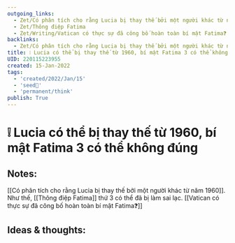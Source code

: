 ```yaml
---
outgoing_links:
  - Zet/Có phân tích cho rằng Lucia bị thay thế bởi một người khác từ năm 1960
  - Zet/Thông điệp Fatima
  - Zet/Writing/Vatican có thực sự đã công bố hoàn toàn bí mật Fatima❓
backlinks:
  - Zet/Có phân tích cho rằng Lucia bị thay thế bởi một người khác từ năm 1960
title: ❕ Lucia có thể bị thay thế từ 1960, bí mật Fatima 3 có thể không đúng
UID: 220115223955
created: 15-Jan-2022
tags:
  - 'created/2022/Jan/15'
  - 'seed🥜'
  - 'permanent/think'
publish: True
---
```

# ❕ Lucia có thể bị thay thế từ 1960, bí mật Fatima 3 có thể không đúng

## Notes:
[[Có phân tích cho rằng Lucia bị thay thế bởi một người khác từ năm 1960]]. Như thế, [[Thông điệp Fatima]] thứ 3 có thể đã bị làm sai lạc. [[Vatican có thực sự đã công bố hoàn toàn bí mật Fatima❓]]

## Ideas & thoughts:


